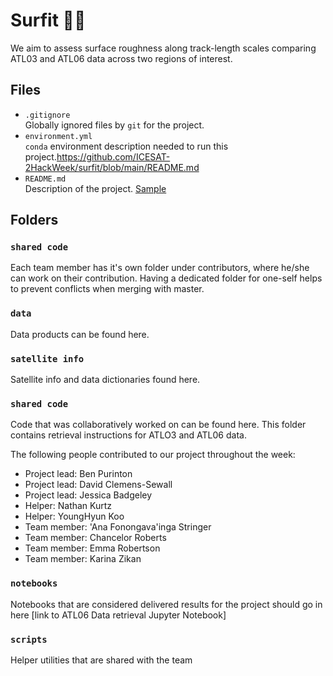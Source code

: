 # Surfit 🏄‍♂️

We aim to assess surface roughness along track-length scales comparing ATL03 and ATL06 data across two regions of interest.

## Files

* `.gitignore`
<br> Globally ignored files by `git` for the project.
* `environment.yml`
<br> `conda` environment description needed to run this project.https://github.com/ICESAT-2HackWeek/surfit/blob/main/README.md
* `README.md`
<br> Description of the project. [Sample](https://geohackweek.github.io/wiki/github_project_management.html#project-guidelines)

## Folders

### `shared code`
Each team member has it's own folder under contributors, where he/she can
work on their contribution. Having a dedicated folder for one-self helps to 
prevent conflicts when merging with master.

### `data`
Data products can be found here. 

### `satellite info`
Satellite info and data dictionaries found here. 

### `shared code`
Code that was collaboratively worked on can be found here. This folder contains retrieval instructions for ATLO3 and ATL06 data. 

The following people contributed to our project throughout the week:
* Project lead: Ben Purinton
* Project lead: David Clemens-Sewall
* Project lead: Jessica Badgeley
* Helper: Nathan Kurtz
* Helper: YoungHyun Koo
* Team member: 'Ana Fonongava'inga Stringer
* Team member: Chancelor Roberts
* Team member: Emma Robertson
* Team member: Karina Zikan

### `notebooks`
Notebooks that are considered delivered results for the project should go in
here [link to ATL06 Data retrieval Jupyter Notebook]

### `scripts`
Helper utilities that are shared with the team

